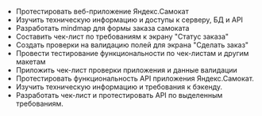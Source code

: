 - Протестировать веб-приложение Яндекс.Самокат
- Изучить техническую информацию и доступы к серверу, БД и API
- Разработать mindmap для формы заказа самоката
- Составить чек-лист по требованиям к экрану "Статус заказа"
- Создать проверки на валидацию полей для экрана "Сделать заказ"
- Провести тестирование функциональности по чек-листам и другим макетам
- Приложить чек-лист проверки приложения и данные валидации
- Протестировать функциональность API приложения Яндекс.Самокат.
- Изучить техническую информацию и требования к бэкенду.
- Разработать чек-лист и протестировать API по выделенным требованиям.
